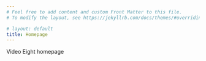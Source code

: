 ```yaml
---
# Feel free to add content and custom Front Matter to this file.
# To modify the layout, see https://jekyllrb.com/docs/themes/#overriding-theme-defaults

# layout: default
title: Homepage
---
```

Video Eight homepage

<!-- This is my homepage.

blah blah blah

I like baseball, in fact I like it so much that [I do research on it.](/research/)

I look at baseball scores on [ESPN](https://espn.com)

![A baseball player](/baseball.jpg) -->